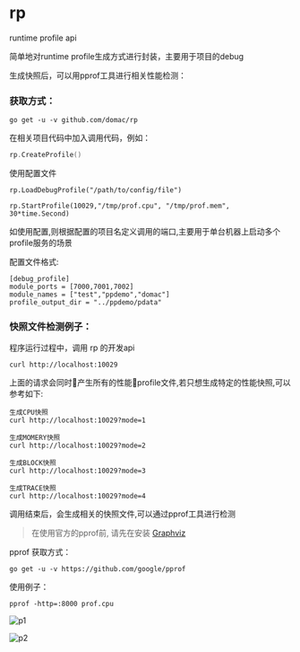 # rp
runtime profile api

简单地对runtime profile生成方式进行封装，主要用于项目的debug

生成快照后，可以用pprof工具进行相关性能检测：

### 获取方式：

```
go get -u -v github.com/domac/rp
```

在相关项目代码中加入调用代码，例如：

```go
rp.CreateProfile()
```
使用配置文件

```
rp.LoadDebugProfile("/path/to/config/file")

rp.StartProfile(10029,"/tmp/prof.cpu", "/tmp/prof.mem", 30*time.Second)
```

如使用配置,则根据配置的项目名定义调用的端口,主要用于单台机器上启动多个profile服务的场景

配置文件格式:

```
[debug_profile]
module_ports = [7000,7001,7002]
module_names = ["test","ppdemo","domac"]
profile_output_dir = "../ppdemo/pdata"
```

### 快照文件检测例子：

程序运行过程中，调用 rp 的开发api

```
curl http://localhost:10029
```

上面的请求会同时产生所有的性能profile文件,若只想生成特定的性能快照,可以参考如下:

```
生成CPU快照
curl http://localhost:10029?mode=1

生成MOMERY快照
curl http://localhost:10029?mode=2

生成BLOCK快照
curl http://localhost:10029?mode=3

生成TRACE快照
curl http://localhost:10029?mode=4
```

调用结束后，会生成相关的快照文件,可以通过pprof工具进行检测

> 在使用官方的pprof前, 请先在安装 [Graphviz](https://www.graphviz.org/download/)

pprof 获取方式：

```
go get -u -v https://github.com/google/pprof
```

使用例子：

```
pprof -http=:8000 prof.cpu
```

![p1](http://og0usnhfv.bkt.clouddn.com/p1.png)

![p2](http://og0usnhfv.bkt.clouddn.com/p2.png)
